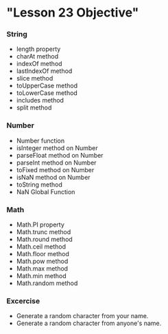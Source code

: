 # "Lesson 23 Objective"

### String

- length property
- charAt method
- indexOf method
- lastIndexOf method
- slice method
- toUpperCase method
- toLowerCase method
- includes method
- split method

### Number

- Number function
- isInteger method on Number
- parseFloat method on Number
- parseInt method on Number
- toFixed method on Number
- isNaN method on Number
- toString method
- NaN Global Function

### Math

- Math.PI property
- Math.trunc method
- Math.round method
- Math.ceil method
- Math.floor method
- Math.pow method
- Math.max method
- Math.min method
- Math.random method

### Excercise

- Generate a random character from your name.
- Generate a random character from anyone's name.
